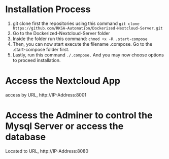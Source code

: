 # Installation Process

1. git clone first the repositories using this command ```git clone https://github.com/RKSA-Automation/Dockerized-Nextcloud-Server.git```
2. Go to the Dockerized-Nextcloud-Server folder
3. Inside the folder run this command: ```chmod +x -R .start-compose```
4. Then, you can now start execute the filename .compose. Go to the .start-compose folder first.
5. Lastly, run this command ```./.compose.``` And you may now choose options to proceed installation.

# Access the Nextcloud App
access by URL, http://IP-Address:8001

# Access the Adminer to control the Mysql Server or access the database
Located to URL, http://IP-Address:8080

